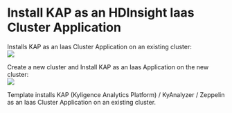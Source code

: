 # Install KAP as an HDInsight Iaas Cluster Application

Installs KAP as an Iaas Cluster Application on an existing cluster: <br/>
<a href="https://portal.azure.com/#create/Microsoft.Template/uri/https%3A%2F%2Fraw.githubusercontent.com%2FKyligence%2FIaas-Applications%2Fmaster%2FKAP%2Fazuredeploy.json" target="_blank">
    <img src="http://azuredeploy.net/deploybutton.png"/>
</a>

Create a new cluster and Install KAP as an Iaas Application on the new cluster: <br/>
<a href="https://portal.azure.com/#create/Microsoft.Template/uri/https%3A%2F%2Fraw.githubusercontent.com%2FKyligence%2FIaas-Applications%2Fmaster%2FKAP%2Fdeploywithcluster.json" target="_blank">
    <img src="http://azuredeploy.net/deploybutton.png"/>
</a>


Template installs KAP (Kyligence Analytics Platform) / KyAnalyzer / Zeppelin as an Iaas Cluster Application on an existing cluster.

